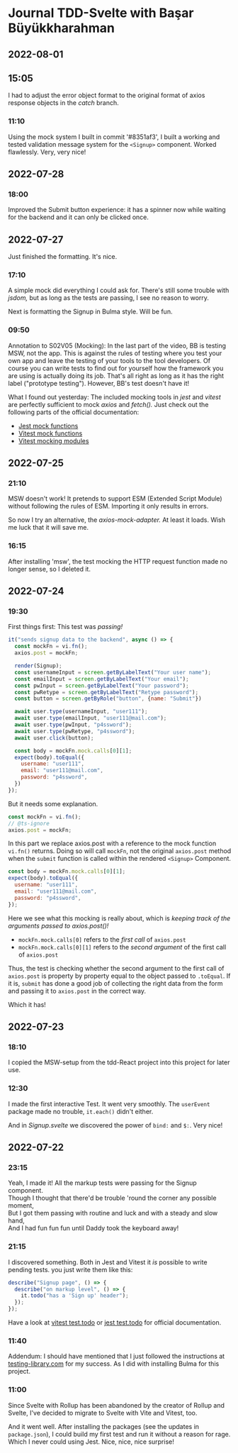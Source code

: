 # Journal TDD-Svelte with Başar Büyükkharahman

## 2022-08-01

## 15:05

I had to adjust the error object format to the original format of axios response objects in the _catch_ branch.

### 11:10

Using the mock system I built in commit '#8351af3', I built a working and tested validation message system for the `<Signup>` component. Worked flawlessly. Very, very nice!


## 2022-07-28

### 18:00

Improved the Submit button experience: it has a spinner now while waiting for the backend and it can only be clicked once.

## 2022-07-27

Just finished the formatting. It's nice.

### 17:10

A simple mock did everything I could ask for. There's still some trouble with _jsdom,_ but as long as the tests are passing, I see no reason to worry. 

Next is formatting the Signup in Bulma style. Will be fun.


### 09:50

Annotation to S02V05 (Mocking): In the last part of the video, BB is testing MSW, not the app. This is against the rules of testing where you test your own app and leave the testing of your tools to the tool developers. Of course you can write tests to find out for yourself how the framework you are using is actually doing its job. That's all right as long as it has the right label ("prototype testing"). However, BB's test doesn't have it!

What I found out yesterday: The included mocking tools in _jest_ and _vitest_ are perfectly sufficient to mock _axios_ and _fetch()._ Just check out the following parts of the official documentation:

- [Jest mock functions](https://jestjs.io/docs/mock-function-api)
- [Vitest mock functions](https://vitest.dev/api/#vi-mock)
- [Vitest mocking modules](https://vitest.dev/guide/mocking.html#modules)

## 2022-07-25


### 21:10

MSW doesn't work! It pretends to support ESM (Extended Script Module) without following
the rules of ESM. Importing it only results in errors. 

So now I try an alternative, the _axios-mock-adapter._ At least it loads. Wish me luck that it will save me.



### 16:15

After installing 'msw', the test mocking the HTTP request function made no longer sense, so
I deleted it. 

## 2022-07-24

### 19:30

First things first: This test was _passing!_  

```javascript
it("sends signup data to the backend", async () => {
  const mockFn = vi.fn();
  axios.post = mockFn;

  render(Signup);
  const usernameInput = screen.getByLabelText("Your user name");
  const emailInput = screen.getByLabelText("Your email");
  const pwInput = screen.getByLabelText("Your password");
  const pwRetype = screen.getByLabelText("Retype password");
  const button = screen.getByRole("button", {name: "Submit"})

  await user.type(usernameInput, "user111");
  await user.type(emailInput, "user111@mail.com");
  await user.type(pwInput, "p4ssword");
  await user.type(pwRetype, "p4ssword");
  await user.click(button);

  const body = mockFn.mock.calls[0][1];
  expect(body).toEqual({
    username: "user111",
    email: "user111@mail.com",
    password: "p4ssword",
  })
});
```

But it needs some explanation.

```javascript
const mockFn = vi.fn();
// @ts-ignore
axios.post = mockFn;
```
In this part we replace axios.post with a reference to the mock function `vi.fn()` returns.
Doing so will call `mockFn`, not the original `axios.post` method when the `submit` function
is called within the rendered `<Signup>` Component.

```javascript
const body = mockFn.mock.calls[0][1];
expect(body).toEqual({
  username: "user111",
  email: "user111@mail.com",
  password: "p4ssword",
});
```

Here we see what this mocking is really about, which is _keeping track of the arguments passed to axios.post()!_

- `mockFn.mock.calls[0]` refers to the _first call_ of `axios.post`
- `mockFn.mock.calls[0][1]` refers to the _second argument_ of the first call of `axios.post`

Thus, the test is checking whether the second argument to the first call of `axios.post` is property by
property equal to the object passed to `.toEqual`. If it is, `submit` has done a good job of collecting
the right data from the form and passing it to `axios.post` in the correct way.

Which it has!




## 2022-07-23

### 18:10

I copied the MSW-setup from the tdd-React project into this project for later use.

### 12:30

I made the first interactive Test. It went very smoothly. The `userEvent` package 
made no trouble, `it.each()` didn't either.

And in _Signup.svelte_ we discovered the power of `bind:` and `$:`. Very nice!

## 2022-07-22

### 23:15

Yeah, I made it! All the markup tests were passing for the Signup component. \
Though I thought that there'd be trouble 'round the corner any possible moment, \
But I got them passing with routine and luck and with a steady and slow hand, \
And I had fun fun fun until Daddy took the keyboard away!

### 21:15

I discovered something. Both in Jest and Vitest it _is_ possible to write pending tests.
you just write them like this:

```javascript
describe("Signup page", () => {
  describe("on markup level", () => {
    it.todo("has a 'Sign up' header");
  });
});
```

Have a look at [vitest test.todo](https://vitest.dev/api/#test-todo)
or [jest test.todo](https://jestjs.io/docs/api#testtodoname) for official documentation.

### 11:40

Addendum: I should have mentioned that I just followed the instructions at
[testing-library.com](https://testing-library.com/docs/svelte-testing-library/setup#vitest)
for my success. As I did with installing Bulma for this project.

### 11:00

Since Svelte with Rollup has been abandoned by the creator of Rollup and Svelte,
I've decided to migrate to Svelte with Vite and Vitest, too.

And it went well. After installing the packages (see the updates in `package.json`),
I could build my first test and run it without a reason for rage. Which I never
could using Jest. Nice, nice, nice surprise!
